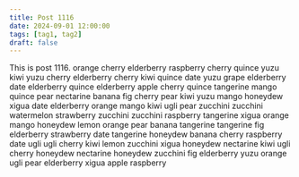 ```yaml
---
title: Post 1116
date: 2024-09-01 12:00:00
tags: [tag1, tag2]
draft: false
---
```

This is post 1116.
orange
cherry
elderberry
raspberry
cherry
quince
yuzu
kiwi
yuzu
cherry
elderberry
cherry
kiwi
quince
date
yuzu
grape
elderberry
date
elderberry
quince
elderberry
apple
cherry
quince
tangerine
mango
quince
pear
nectarine
banana
fig
cherry
pear
kiwi
yuzu
mango
honeydew
xigua
date
elderberry
orange
mango
kiwi
ugli
pear
zucchini
zucchini
watermelon
strawberry
zucchini
zucchini
raspberry
tangerine
xigua
orange
mango
honeydew
lemon
orange
pear
banana
tangerine
tangerine
fig
elderberry
strawberry
date
tangerine
honeydew
banana
cherry
raspberry
date
ugli
ugli
cherry
kiwi
lemon
zucchini
xigua
honeydew
nectarine
kiwi
ugli
cherry
honeydew
nectarine
honeydew
zucchini
fig
elderberry
yuzu
orange
ugli
pear
elderberry
xigua
apple
raspberry
